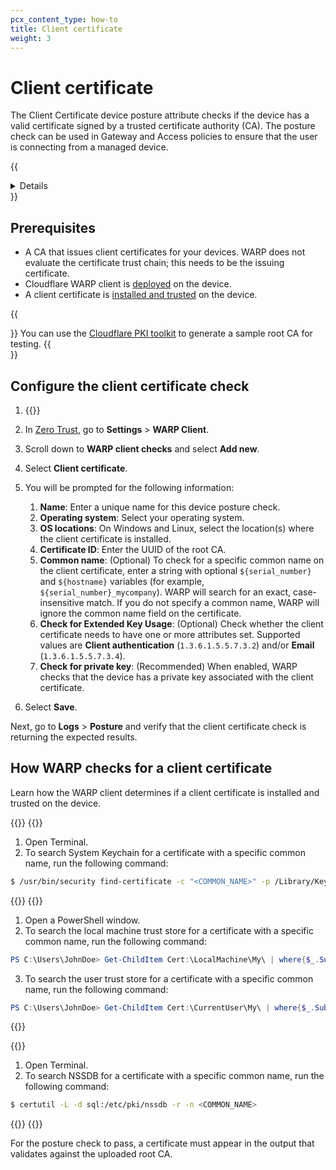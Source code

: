 ```yaml
---
pcx_content_type: how-to
title: Client certificate
weight: 3
---
```


# Client certificate

The Client Certificate device posture attribute checks if the device has a valid certificate signed by a trusted certificate authority (CA). The posture check can be used in Gateway and Access policies to ensure that the user is connecting from a managed device.

{{<details header="Feature availability">}}

| [WARP modes](/cloudflare-one/connections/connect-devices/warp/configure-warp/warp-modes/) | [Zero Trust plans](https://www.cloudflare.com/teams-pricing/) |
| -- | -- |
| All modes | All plans  |

| System   | Availability | Minimum WARP version |
| ---------| -------------| ---------------------|
| Windows  | ✅           | ?         |
| macOS    | ✅           | ?         |
| Linux    | ✅           | ?  |
| iOS      | ❌           |   |
| Android  | ❌           |   |
| ChromeOS | ❌           |   |

{{</details>}}

## Prerequisites

- A CA that issues client certificates for your devices. WARP does not evaluate the certificate trust chain; this needs to be the issuing certificate.
- Cloudflare WARP client is [deployed](/cloudflare-one/connections/connect-devices/warp/deployment/) on the device.
- A client certificate is [installed and trusted](#how-warp-checks-for-a-client-certificate) on the device.

{{<Aside type="note">}}
You can use the [Cloudflare PKI toolkit](/cloudflare-one/identity/devices/access-integrations/mutual-tls-authentication/#test-mtls-using-cloudflare-pki) to generate a sample root CA for testing.
{{</Aside>}}

## Configure the client certificate check

1. {{<render file="_upload-mtls-cert.md" withParameters="The private key is only required if you are using this custom certificate for [Gateway HTTPS inspection](/cloudflare-one/connections/connect-devices/warp/user-side-certificates/custom-certificate/).">}}

2. In [Zero Trust](https://one.dash.cloudflare.com), go to **Settings** > **WARP Client**.

3. Scroll down to **WARP client checks** and select **Add new**.

4. Select **Client certificate**.

5. You will be prompted for the following information:

   1. **Name**: Enter a unique name for this device posture check.
   2. **Operating system**: Select your operating system.
   3. **OS locations**: On Windows and Linux, select the location(s) where the client certificate is installed.
   4. **Certificate ID**: Enter the UUID of the root CA.
   5. **Common name**: (Optional) To check for a specific common name on the client certificate, enter a string with optional `${serial_number}` and `${hostname}` variables (for example, `${serial_number}_mycompany`). WARP will search for an exact, case-insensitive match. If you do not specify a common name, WARP will ignore the common name field on the certificate.
   6. **Check for Extended Key Usage**: (Optional) Check whether the client certificate needs to have one or more attributes set. Supported values are **Client authentication** (`1.3.6.1.5.5.7.3.2`) and/or **Email** (`1.3.6.1.5.5.7.3.4`).
   7. **Check for private key**: (Recommended) When enabled, WARP checks that the device has a private key associated with the client certificate.

6. Select **Save**.

Next, go to **Logs** > **Posture** and verify that the client certificate check is returning the expected results.

## How WARP checks for a client certificate

Learn how the WARP client determines if a client certificate is installed and trusted on the device.

{{<tabs labels="macOS | Windows | Linux">}}
{{<tab label="macos" no-code="true">}}

1. Open Terminal.
2. To search System Keychain for a certificate with a specific common name, run the following command:

```sh
$ /usr/bin/security find-certificate -c "<COMMON_NAME>" -p /Library/Keychains/System.keychain
```

{{</tab>}}
{{<tab label="windows" no-code="true">}}

1. Open a PowerShell window.
2. To search the local machine trust store for a certificate with a specific common name, run the following command:

  ```powershell
  PS C:\Users\JohnDoe> Get-ChildItem Cert:\LocalMachine\My\ | where{$_.Subject -like "*<COMMON_NAME>*"}
  ```

3. To search the user trust store for a certificate with a specific common name, run the following command:

  ```powershell
  PS C:\Users\JohnDoe> Get-ChildItem Cert:\CurrentUser\My\ | where{$_.Subject -like "*<COMMON_NAME>*"}
  ```

{{</tab>}}

{{<tab label="linux" no-code="true">}}

1. Open Terminal.
2. To search NSSDB for a certificate with a specific common name, run the following command:

```sh
$ certutil -L -d sql:/etc/pki/nssdb -r -n <COMMON_NAME>

```

{{</tab>}}
{{</tabs>}}

For the posture check to pass, a certificate must appear in the output that validates against the uploaded root CA.
